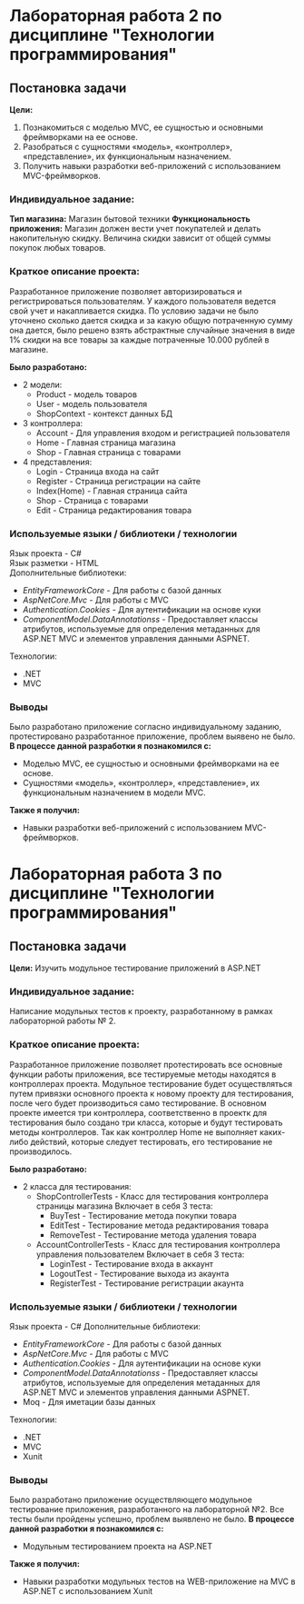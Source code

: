 # Лабораторная работа 2 по дисциплине "Технологии программирования"
## Постановка задачи
**Цели:**
1. Познакомиться c моделью MVC, ее сущностью и основными фреймворками на ее основе.
2. Разобраться с сущностями «модель», «контроллер», «представление», их функциональным
назначением.
3. Получить навыки разработки веб-приложений с использованием MVC-фреймворков.

### Индивидуальное задание:
**Тип магазина:** Магазин бытовой техники
**Функциональность приложения:** Магазин должен вести учет покупателей и делать накопительную скидку. Величина скидки зависит от общей суммы покупок любых товаров.
### Краткое описание проекта:
Разработанное приложение позволяет авторизироваться и регистрироваться пользователям. У каждого пользователя ведется свой учет и накапливается скидка. По условию задачи не было уточнено сколько дается скидка и за какую общую потраченную сумму она дается, было решено взять абстрактные случайные значения в виде 1% скидки на все товары за каждые потраченные 10.000 рублей в магазине.

**Было разработано:**
* 2 модели: 
  * Product - модель товаров
  * User - модель пользователя
  * ShopContext - контекст данных БД
* 3 контроллера: 
  * Account - Для управления входом и регистрацией пользователя
  * Home - Главная страница магазина
  * Shop - Главная страница с товарами
* 4 представления: 
  * Login - Страница входа на сайт
  * Register - Страница регистрации на сайте
  * Index(Home) - Главная страница сайта
  * Shop - Страница с товарами
  * Edit - Страница редактирования товара

### Используемые языки / библиотеки / технологии
Язык проекта - C#  
Язык разметки - HTML  
Дополнительные библиотеки:
* *EntityFrameworkCore* - Для работы с базой данных
* *AspNetCore.Mvc* - Для работы с MVC
* *Authentication.Cookies* - Для аутентификации на основе куки
* *ComponentModel.DataAnnotationss* - Предоставляет классы атрибутов, используемые для определения метаданных для ASP.NET MVC и элементов управления данными ASPNET.

Технологии:
* .NET
* MVC

### Выводы
Было разработано приложение согласно индивидуальному заданию, протестировано разработанное приложение, проблем выявено не было.
**В процессе данной разработки я познакомился с:**
* Моделью MVC, ее сущностью и основными фреймворками на ее основе.
* Сущностями «модель», «контроллер», «представление», их функциональным назначением в модели MVC.  

**Также я получил:**
* Навыки разработки веб-приложений с использованием MVC-фреймворков.

# Лабораторная работа 3 по дисциплине "Технологии программирования"
## Постановка задачи
**Цели:**
Изучить модульное тестирование приложений в ASP.NET

### Индивидуальное задание:
Написание модульных тестов к проекту, разработанному в рамках лабораторной работы № 2.
### Краткое описание проекта:
Разработанное приложение позволяет протестировать все основные функции работы приложения, все тестируемые методы находятся в контроллерах проекта. Модульное тестирование будет осуществляться путем привязки основного проекта к новому проекту для тестирования, после чего будет производиться само тестирование. В основном проекте имеется три контроллера, соответственно в проектк для тестирования было создано три класса, которые и будут тестировать методы контроллеров. Так как контроллер Home не выполняет каких-либо действий, которые следует тестировать, его тестирование не производилось.

**Было разработано:**
* 2 класса для тестирования: 
  * ShopControllerTests - Класс для тестирования контроллера страницы магазина
  Включает в себя 3 теста:
    * BuyTest - Тестирование метода покупки товара
    * EditTest - Тестирование метода редактирования товара
    * RemoveTest - Тестирование метода удаления товара
  * AccountControllerTests - Класс для тестирования контроллера управления пользователем
    Включает в себя 3 теста:
    * LoginTest - Тестирование входа в аккаунт
    * LogoutTest - Тестирование выхода из акаунта
    * RegisterTest - Тестирование регистрации акаунта

### Используемые языки / библиотеки / технологии
Язык проекта - C#
Дополнительные библиотеки:
* *EntityFrameworkCore* - Для работы с базой данных
* *AspNetCore.Mvc* - Для работы с MVC
* *Authentication.Cookies* - Для аутентификации на основе куки
* *ComponentModel.DataAnnotationss* - Предоставляет классы атрибутов, используемые для определения метаданных для ASP.NET MVC и элементов управления данными ASPNET.
* Moq - Для иметации базы данных

Технологии:
* .NET
* MVC
* Xunit

### Выводы
Было разработано приложение осуществляющего модульное тестирование приложения, разработанного на лабораторной №2. Все тесты были пройдены успешно, проблем выявлено не было.
**В процессе данной разработки я познакомился с:**
* Модульным тестированием проекта на ASP.NET 

**Также я получил:**
* Навыки разработки модульных тестов на WEB-приложение на MVC в ASP.NET с использованием Xunit
